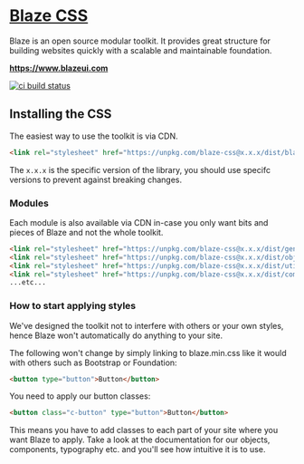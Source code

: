 # <a href="https://www.blazeui.com">Blaze CSS</a>

Blaze is an open source modular toolkit. It provides great structure for building websites quickly with a scalable and maintainable foundation.

**https://www.blazeui.com**

[![ci build status](https://img.shields.io/travis/BlazeUI/blaze.svg?style=for-the-badge&logo=travis)](https://travis-ci.org/BlazeUI/blaze)

## Installing the CSS

The easiest way to use the toolkit is via CDN.

```html
<link rel="stylesheet" href="https://unpkg.com/blaze-css@x.x.x/dist/blaze.min.css">
```

The `x.x.x` is the specific version of the library, you should use specifc versions to prevent against breaking changes.

### Modules

Each module is also available via CDN in-case you only want bits and pieces of Blaze and not the whole toolkit.

```html
<link rel="stylesheet" href="https://unpkg.com/blaze-css@x.x.x/dist/generics.global.min.css">
<link rel="stylesheet" href="https://unpkg.com/blaze-css@x.x.x/dist/objects.grid.min.css">
<link rel="stylesheet" href="https://unpkg.com/blaze-css@x.x.x/dist/utilities.typography.min.css">
<link rel="stylesheet" href="https://unpkg.com/blaze-css@x.x.x/dist/components.buttons.min.css">
...etc...
```

### How to start applying styles

We've designed the toolkit not to interfere with others or your own styles, hence Blaze won't automatically do anything to your site.

The following won't change by simply linking to blaze.min.css like it would with others such as Bootstrap or Foundation:

```html
<button type="button">Button</button>
```

You need to apply our button classes:

```html
<button class="c-button" type="button">Button</button>
```

This means you have to add classes to each part of your site where you want Blaze to apply. Take a look at the documentation for our objects, components, typography etc. and you'll see how intuitive it is to use.

